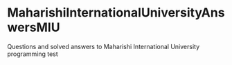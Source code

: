# MaharishiInternationalUniversityAnswersMIU
Questions and solved answers to Maharishi International University programming test
